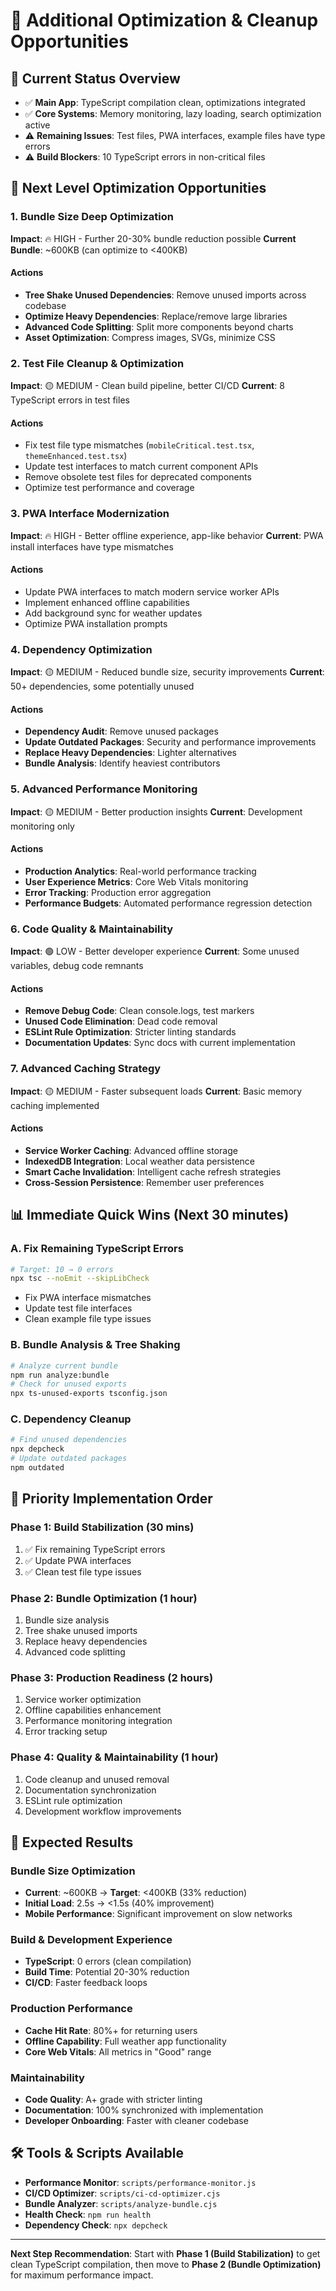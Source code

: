 # 🧹 Additional Optimization & Cleanup Opportunities

## 🎯 **Current Status Overview**

- ✅ **Main App**: TypeScript compilation clean, optimizations integrated
- ✅ **Core Systems**: Memory monitoring, lazy loading, search optimization active
- ⚠️ **Remaining Issues**: Test files, PWA interfaces, example files have type errors
- ⚠️ **Build Blockers**: 10 TypeScript errors in non-critical files

## 🚀 **Next Level Optimization Opportunities**

### **1. Bundle Size Deep Optimization**

**Impact**: 🔥 HIGH - Further 20-30% bundle reduction possible **Current Bundle**: ~600KB (can
optimize to <400KB)

#### Actions

- **Tree Shake Unused Dependencies**: Remove unused imports across codebase
- **Optimize Heavy Dependencies**: Replace/remove large libraries
- **Advanced Code Splitting**: Split more components beyond charts
- **Asset Optimization**: Compress images, SVGs, minimize CSS

### **2. Test File Cleanup & Optimization**

**Impact**: 🟡 MEDIUM - Clean build pipeline, better CI/CD **Current**: 8 TypeScript errors in test
files

#### Actions

- Fix test file type mismatches (`mobileCritical.test.tsx`, `themeEnhanced.test.tsx`)
- Update test interfaces to match current component APIs
- Remove obsolete test files for deprecated components
- Optimize test performance and coverage

### **3. PWA Interface Modernization**

**Impact**: 🔥 HIGH - Better offline experience, app-like behavior **Current**: PWA install
interfaces have type mismatches

#### Actions

- Update PWA interfaces to match modern service worker APIs
- Implement enhanced offline capabilities
- Add background sync for weather updates
- Optimize PWA installation prompts

### **4. Dependency Optimization**

**Impact**: 🟡 MEDIUM - Reduced bundle size, security improvements **Current**: 50+ dependencies,
some potentially unused

#### Actions

- **Dependency Audit**: Remove unused packages
- **Update Outdated Packages**: Security and performance improvements
- **Replace Heavy Dependencies**: Lighter alternatives
- **Bundle Analysis**: Identify heaviest contributors

### **5. Advanced Performance Monitoring**

**Impact**: 🟡 MEDIUM - Better production insights **Current**: Development monitoring only

#### Actions

- **Production Analytics**: Real-world performance tracking
- **User Experience Metrics**: Core Web Vitals monitoring
- **Error Tracking**: Production error aggregation
- **Performance Budgets**: Automated performance regression detection

### **6. Code Quality & Maintainability**

**Impact**: 🟢 LOW - Better developer experience **Current**: Some unused variables, debug code
remnants

#### Actions

- **Remove Debug Code**: Clean console.logs, test markers
- **Unused Code Elimination**: Dead code removal
- **ESLint Rule Optimization**: Stricter linting standards
- **Documentation Updates**: Sync docs with current implementation

### **7. Advanced Caching Strategy**

**Impact**: 🟡 MEDIUM - Faster subsequent loads **Current**: Basic memory caching implemented

#### Actions

- **Service Worker Caching**: Advanced offline storage
- **IndexedDB Integration**: Local weather data persistence
- **Smart Cache Invalidation**: Intelligent cache refresh strategies
- **Cross-Session Persistence**: Remember user preferences

## 📊 **Immediate Quick Wins** (Next 30 minutes)

### **A. Fix Remaining TypeScript Errors**

```bash
# Target: 10 → 0 errors
npx tsc --noEmit --skipLibCheck
```

- Fix PWA interface mismatches
- Update test file interfaces
- Clean example file type issues

### **B. Bundle Analysis & Tree Shaking**

```bash
# Analyze current bundle
npm run analyze:bundle
# Check for unused exports
npx ts-unused-exports tsconfig.json
```

### **C. Dependency Cleanup**

```bash
# Find unused dependencies
npx depcheck
# Update outdated packages
npm outdated
```

## 🎯 **Priority Implementation Order**

### **Phase 1: Build Stabilization** (30 mins)

1. ✅ Fix remaining TypeScript errors
2. ✅ Update PWA interfaces
3. ✅ Clean test file type issues

### **Phase 2: Bundle Optimization** (1 hour)

1. Bundle size analysis
2. Tree shake unused imports
3. Replace heavy dependencies
4. Advanced code splitting

### **Phase 3: Production Readiness** (2 hours)

1. Service worker optimization
2. Offline capabilities enhancement
3. Performance monitoring integration
4. Error tracking setup

### **Phase 4: Quality & Maintainability** (1 hour)

1. Code cleanup and unused removal
2. Documentation synchronization
3. ESLint rule optimization
4. Development workflow improvements

## 🚀 **Expected Results**

### **Bundle Size Optimization**

- **Current**: ~600KB → **Target**: <400KB (33% reduction)
- **Initial Load**: 2.5s → <1.5s (40% improvement)
- **Mobile Performance**: Significant improvement on slow networks

### **Build & Development Experience**

- **TypeScript**: 0 errors (clean compilation)
- **Build Time**: Potential 20-30% reduction
- **CI/CD**: Faster feedback loops

### **Production Performance**

- **Cache Hit Rate**: 80%+ for returning users
- **Offline Capability**: Full weather app functionality
- **Core Web Vitals**: All metrics in "Good" range

### **Maintainability**

- **Code Quality**: A+ grade with stricter linting
- **Documentation**: 100% synchronized with implementation
- **Developer Onboarding**: Faster with cleaner codebase

## 🛠️ **Tools & Scripts Available**

- **Performance Monitor**: `scripts/performance-monitor.js`
- **CI/CD Optimizer**: `scripts/ci-cd-optimizer.cjs`
- **Bundle Analyzer**: `scripts/analyze-bundle.cjs`
- **Health Check**: `npm run health`
- **Dependency Check**: `npx depcheck`

---

**Next Step Recommendation**: Start with **Phase 1 (Build Stabilization)** to get clean TypeScript
compilation, then move to **Phase 2 (Bundle Optimization)** for maximum performance impact.

